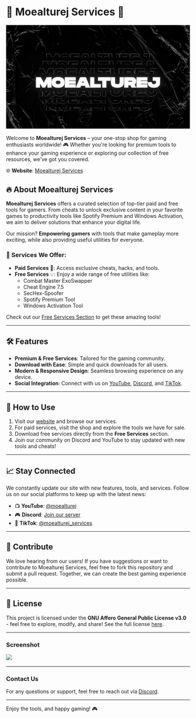 # 🚀 Moealturej Services 🌟

![Moealturej Services Banner](Website/standard.gif)

Welcome to **Moealturej Services** – your one-stop shop for gaming enthusiasts worldwide! 🎮 Whether you're looking for premium tools to enhance your gaming experience or exploring our collection of free resources, we've got you covered.

🌐 **Website**: [Moealturej Services](https://www.moealturej.com)

## 🔥 About Moealturej Services

**Moealturej Services** offers a curated selection of top-tier paid and free tools for gamers. From cheats to unlock exclusive content in your favorite games to productivity tools like Spotify Premium and Windows Activation, we aim to deliver solutions that enhance your digital life.

Our mission? **Empowering gamers** with tools that make gameplay more exciting, while also providing useful utilities for everyone.

### 🎯 Services We Offer:
- **Paid Services** 🛒: Access exclusive cheats, hacks, and tools.
- **Free Services** 💡: Enjoy a wide range of free utilities like:
  - Combat Master ExoSwapper
  - Cheat Engine 7.5
  - SecHex-Spoofer
  - Spotify Premium Tool
  - Windows Activation Tool

Check out our [Free Services Section](https://www.moealturej.com) to get these amazing tools!

---

## 🛠 Features

- **Premium & Free Services**: Tailored for the gaming community.
- **Download with Ease**: Simple and quick downloads for all users.
- **Modern & Responsive Design**: Seamless browsing experience on any device.
- **Social Integration**: Connect with us on [YouTube](https://www.youtube.com/@moealturej), [Discord](https://discord.gg/moealturej), and [TikTok](https://www.tiktok.com/@moealturej_services).

---

## 🚀 How to Use

1. Visit our [website](https://moealturej.github.io/moealturej) and browse our services.
2. For paid services, visit the shop and explore the tools we have for sale.
3. Download free services directly from the **Free Services** section.
4. Join our community on Discord and YouTube to stay updated with new tools and cheats!

---

## 📈 Stay Connected

We constantly update our site with new features, tools, and services. Follow us on our social platforms to keep up with the latest news:

- 📺 **YouTube**: [@moealturej](https://www.youtube.com/@moealturej)
- 🎮 **Discord**: [Join our server](https://discord.gg/moealturej)
- 🎵 **TikTok**: [@moealturej_services](https://www.tiktok.com/@moealturej_services)

---

## 🤝 Contribute

We love hearing from our users! If you have suggestions or want to contribute to Moealturej Services, feel free to fork this repository and submit a pull request. Together, we can create the best gaming experience possible.

---

## 📜 License

This project is licensed under the **GNU Affero General Public License v3.0** - feel free to explore, modify, and share! See the full license [here](LICENSE).

---

### Screenshot

<img src="https://i.postimg.cc/NfgqzJFR/Screenshot-2025-01-25-214218.png" width="250">

---

### Contact Us

For any questions or support, feel free to reach out via [Discord](https://discord.gg/moealturej).

--- 

Enjoy the tools, and happy gaming! 🎮
